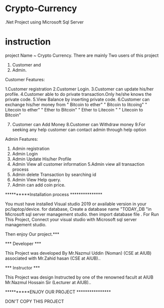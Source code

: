 # Crypto-Currency
.Net Project using Microsoft Sql Server

#  instruction

  project Name  ~ Crypto Currency.
  There are mainly  Two users of this project
  1. Customer and
  2. Admin.
  
  Customer Features:
  
  1.Customer registration 
  2.Customer Login.
  3.Customer can update his/her profile.
  4.Customer able to do private transaction.Only he/she knows the private code.
  5.View Balance by inserting private code.
  6.Customer can exchange his/her money from 
        " Bitcoin to ether"
		" Bitcoin to  litcoing"
		"  Litecoin to ether"
		"  Ether  to Bitcoin"
		" Ether  to  Litecoin "
		"  Litecoin to Bitcoin"

7. Customer can Add Money
8.Customer can Withdraw money
9.For seeking any help customer can contact admin through help option
 
 
 Admin Features:
 
 
 1. Admin registration
 2. Admin Login
 3. Admin Update His/her Profile
 4. Admin View all customer information
 5.Admin view all transaction process
 6. Admin delete Transaction  by searching id
 7. Admin View Help query.
 8. Admin can add coin price.
 
 
 **********Installation process ***************
 
 You must have installed Visual studio 2019 or available version in your pc/laptop/device.
 for database,
 Create a database name "TODAY_DB "in Microsoft sql server management studio.
 then import database file .
 For Run This Project,
 Connect your visual studio with Microsoft sql server management studio.
 
 Then enjoy Our project.***
 
 *** Developer ***
 
This Project was developed By Mr.Nazmul Uddin (Noman) (CSE at AIUB) associated with Mr.Zahid hasan (CSE at AIUB)..

*** Instructor ***

This Project was design  Instructed by one of the renowned facult at AIUB Mr.Nazmul Hossain Sir (Lecturer at AIUB)..

**********ENJOY OUR PROJECT ****************

DON'T COPY THIS PROJECT


 
 
 
 

 
 
 
 
